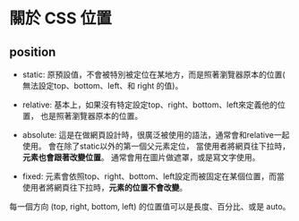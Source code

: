 # 關於 CSS 位置

## position

- static:
原預設值，不會被特別被定位在某地方，而是照著瀏覽器原本的位置( 無法設定top、bottom、left、和 right 的值)。

- relative:
基本上，如果沒有特定設定top、right、bottom、left來定義他的位置，
也是照著瀏覽器原本的位置。

- absolute:
這是在做網頁設計時，很廣泛被使用的語法，通常會和relative一起使用。
會在除了static以外的第一個父元素定位，
當使用者將網頁往下拉時，**元素也會跟著改變位置**。
通常會用在圖片做遮罩，或是寫文字使用。

- fixed:
元素會依照top、right、bottom、left設定而被固定在某個位置，而當使用者將網頁往下拉時，**元素的位置不會改變**。

每一個方向 (top, right, bottom, left) 的位置值可以是長度、百分比、或是 auto。